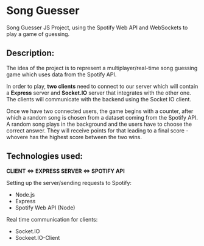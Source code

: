 # Song Guesser

Song Guesser JS Project, using the Spotify Web API and WebSockets to play a game of guessing.

## Description:

The idea of the project is to represent a multiplayer/real-time song guessing game which uses data from the Spotify API.

In order to play, **two clients** need to connect to our server which will contain a **Express** server and **Socket.IO** server that integrates with the other one. The clients will communicate with the backend using the Socket IO client.

Once we have two connected users, the game begins with a counter, after which a random song is chosen from a dataset coming from the Spotify API.
A random song plays in the background and the users have to choose the correct answer. They will receive points for that leading to a final score - whovere has the highest score between the two wins.

## Technologies used:

**CLIENT <=> EXPRESS SERVER <=> SPOTIFY API**

Setting up the server/sending requests to Spotify:

- Node.js
- Express
- Spotify Web API (Node)

Real time communication for clients:

- Socket.IO
- Sockeet.IO-Client

